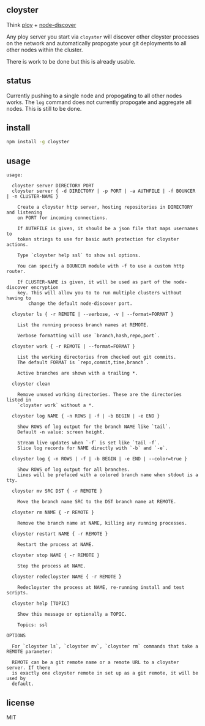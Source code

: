 cloyster
--------

Think [ploy](https://github.com/substack/ploy) + [node-discover](https://github.com/wankdanker/node-discover)

Any ploy server you start via `cloyster` will discover other cloyster processes on the network and
automatically propogate your git deployments to all other nodes within the cluster.

There is work to be done but this is already usable.

status
------

Currently pushing to a single node and propogating to all other nodes works.
The `log` command does not currently propogate and aggregate all nodes. This
is still to be done.

install
-------

```bash
npm install -g cloyster
```

usage
-----

```
usage:

  cloyster server DIRECTORY PORT
  cloyster server { -d DIRECTORY | -p PORT | -a AUTHFILE | -f BOUNCER | -n CLUSTER-NAME }

    Create a cloyster http server, hosting repositories in DIRECTORY and listening
    on PORT for incoming connections.
 
    If AUTHFILE is given, it should be a json file that maps usernames to
    token strings to use for basic auth protection for cloyster actions.
    
    Type `cloyster help ssl` to show ssl options.
    
    You can specify a BOUNCER module with -f to use a custom http router.

    If CLUSTER-NAME is given, it will be used as part of the node-discover encryption
    key. This will allow you to to run multiple clusters without having to 
        change the default node-discover port.

  cloyster ls { -r REMOTE | --verbose, -v | --format=FORMAT }
 
    List the running process branch names at REMOTE.
    
    Verbose formatting will use `branch,hash,repo,port`.
 
  cloyster work { -r REMOTE | --format=FORMAT }

    List the working directories from checked out git commits.
    The default FORMAT is `repo,commit,time,branch`.
 
    Active branches are shown with a trailing *.

  cloyster clean

    Remove unused working directories. These are the directories listed in
    `cloyster work` without a *.

  cloyster log NAME { -n ROWS | -f | -b BEGIN | -e END }

    Show ROWS of log output for the branch NAME like `tail`.
    Default -n value: screen height.
 
    Stream live updates when `-f` is set like `tail -f`.
    Slice log records for NAME directly with `-b` and `-e`.
 
  cloyster log { -n ROWS | -f | -b BEGIN | -e END | --color=true }

    Show ROWS of log output for all branches.
    Lines will be prefaced with a colored branch name when stdout is a tty.

  cloyster mv SRC DST { -r REMOTE }
 
    Move the branch name SRC to the DST branch name at REMOTE.
 
  cloyster rm NAME { -r REMOTE }
 
    Remove the branch name at NAME, killing any running processes.
 
  cloyster restart NAME { -r REMOTE }
 
    Restart the process at NAME.
 
  cloyster stop NAME { -r REMOTE }
 
    Stop the process at NAME.
 
  cloyster redecloyster NAME { -r REMOTE }
 
    Redecloyster the process at NAME, re-running install and test scripts.
 
  cloyster help [TOPIC]
 
    Show this message or optionally a TOPIC.
    
    Topics: ssl

OPTIONS

  For `cloyster ls`, `cloyster mv`, `cloyster rm` commands that take a REMOTE parameter:
  
  REMOTE can be a git remote name or a remote URL to a cloyster server. If there
  is exactly one cloyster remote in set up as a git remote, it will be used by
  default.

```

license
-------

MIT

